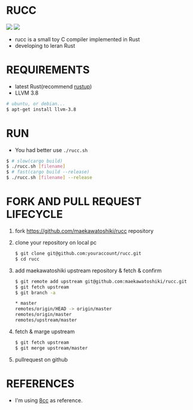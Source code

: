# RUCC

[![](https://img.shields.io/travis/maekawatoshiki/rucc.svg?style=flat-square)](https://travis-ci.org/maekawatoshiki/rucc)
[![](http://img.shields.io/badge/license-MIT-blue.svg?style=flat-square)](./LICENSE)

- rucc is a small toy C compiler implemented in Rust
- developing to leran Rust

# REQUIREMENTS

- latest Rust(recommend [rustup](https://www.rustup.rs/))
- LLVM 3.8
```sh
# ubuntu, or debian...
$ apt-get install llvm-3.8
```

# RUN

- You had better use ``./rucc.sh``

```sh
$ # slow(cargo build)
$ ./rucc.sh [filename]
$ # fast(cargo build --release)
$ ./rucc.sh [filename] --release
```

# FORK AND PULL REQUEST LIFECYCLE

1. fork https://github.com/maekawatoshiki/rucc repository
2. clone your repository on local pc

    ```sh
    $ git clone git@github.com:youraccount/rucc.git
    $ cd rucc
    ```

3. add maekawatoshiki upstream repository & fetch & confirm

    ```sh
    $ git remote add upstream git@github.com:maekawatoshiki/rucc.git
    $ git fetch upstream
    $ git branch -a

    * master
    remotes/origin/HEAD -> origin/master
    remotes/origin/master
    remotes/upstream/master
    ```

4. fetch & marge upstream

    ```sh
    $ git fetch upstream
    $ git merge upstream/master
    ```

5. pullrequest on github

# REFERENCES

- I'm using [8cc](https://github.com/rui314/8cc) as reference.
